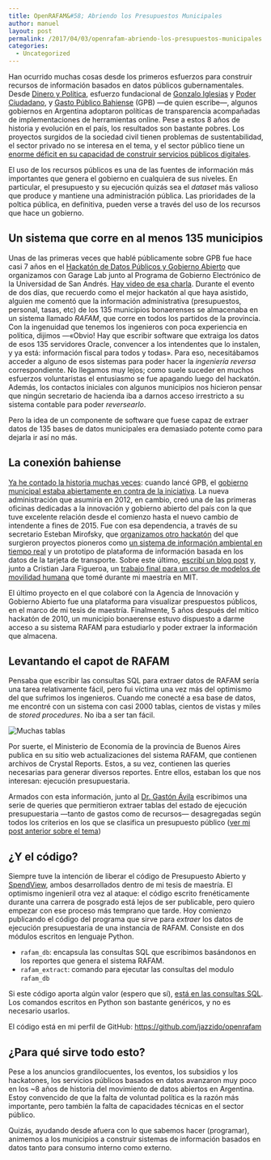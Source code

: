 ```yaml
---
title: OpenRAFAM&#58; Abriendo los Presupuestos Municipales
author: manuel
layout: post
permalink: /2017/04/03/openrafam-abriendo-los-presupuestos-municipales
categories:
  - Uncategorized
---
```


Han ocurrido muchas cosas desde los primeros esfuerzos para construir recursos de información basados en datos públicos gubernamentales. Desde [Dinero y Política](https://web-beta.archive.org/web/20091010004652/www.dineroypolitica.org), esfuerzo fundacional de [Gonzalo Iglesias](http://twitter.com/gonzaloiglesias) y [Poder Ciudadano](http://poderciudadano.org), y [Gasto Público Bahiense](http://blog.jazzido.com/2010/07/18/un-experimento-sobre-tecnologia-y-transparencia-gubernamental/) (GPB) —de quien escribe—, algunos gobiernos en Argentina adoptaron políticas de transparencia acompañadas de implementaciones de herramientas online. Pese a estos 8 años de historia y evolución en el país, los resultados son bastante pobres. Los proyectos surgidos de la sociedad civil tienen problemas de sustentabilidad, el sector privado no se interesa en el tema, y el sector público tiene un [enorme déficit en su capacidad de construir servicios públicos digitales](http://blog.jazzido.com/2016/04/10/digital-public-services-user-experience-matters).

El uso de los recursos públicos es una de las fuentes de información más importantes que genera el gobierno en cualquiera de sus niveles. En particular, el presupuesto y su ejecución quizás sea el *dataset* más valioso que produce y mantiene una administración pública. Las prioridades de la poltica pública, en definitiva, pueden verse a través del uso de los recursos que hace un gobierno.


Un sistema que corre en al menos 135 municipios
-----------------------------------------------

Unas de las primeras veces que hablé públicamente sobre GPB fue hace casi 7 años en el [Hackatón de Datos Públicos y Gobierno Abierto](http://www.redusers.com/noticias/primer-%25E2%2580%259Chackathon%25E2%2580%259D-de-datos-publicos-y-gobierno-abierto-en-argentina/) que organizamos con Garage Lab junto al Programa de Gobierno Electrónico de la Universidad de San Andrés. [Hay video de esa charla](https://vimeo.com/15558781). Durante el evento de dos días, que recuerdo como el mejor hackatón al que haya asistido, alguien me comentó que la información administrativa (presupuestos, personal, tasas, etc) de los 135 municipios bonaerenses se almacenaba en un sistema llamado *RAFAM*, que corre en todos los partidos de la provincia. Con la ingenuidad que tenemos los ingenieros con poca experiencia en política, dijimos —«Obvio! Hay que escribir software que extraiga los datos de esos 135 servidores Oracle, convencer a los intendentes que lo instalen, y ya está: información fiscal para todos y todas». Para eso, necesitábamos acceder a alguno de esos sistemas para poder hacer la *ingeniería reversa* correspondiente. No llegamos muy lejos; como suele suceder en muchos esfuerzos voluntaristas el entusiasmo se fue apagando luego del hackatón. Además, los contactos iniciales con algunos municipios nos hicieron pensar que ningún secretario de hacienda iba a darnos acceso irrestricto a su sistema contable para poder *reversearlo*.

Pero la idea de un componente de software que fuese capaz de extraer datos de 135 bases de datos municipales era demasiado potente como para dejarla ir así no más.

La conexión bahiense
--------------------

[Ya he contado la historia muchas veces](https://www.youtube.com/watch?v=bSBh6Cm2Hpg&app=desktop): cuando lancé GPB, el [gobierno municipal estaba abiertamente en contra de la iniciativa](http://youtube.com/watch?v=w75JkBS4tfE). La nueva administración que asumiría en 2012, en cambio, creó una de las primeras oficinas dedicadas a la innovación y gobierno abierto del país con la que tuve excelente relación desde el comienzo hasta el nuevo cambio de intendente a fines de 2015. Fue con esa dependencia, a través de su secretario Esteban Mirofsky, que [organizamos otro hackatón](http://www.bahiablanca.gov.ar/noticias/vernoticia.aspx?k=TE5oss/VcQY=) del que surgieron proyectos pioneros como [un sistema de información ambiental en tiempo real](http://www.quepasabahiablanca.gov.ar/) y un prototipo de plataforma de información basada en los datos de la tarjeta de transporte. Sobre este último, [escribí un blog post](http://blog.jazzido.com/2014/10/26/ipython-matplotlib-y-transporte-publico-en-bahia-blanca/) y, junto a Cristian Jara Figueroa, un [trabajo final para un curso de modelos de movilidad humana](https://blog.jazzido.com/wp-content/uploads/2017/07/tap-locations-hotspots.pdf) que tomé durante mi maestría en MIT.

El último proyecto en el que colaboré con la Agencia de Innovación y Gobierno Abierto fue una plataforma para visualizar prespuestos públicos, en el marco de mi tesis de maestría. Finalmente, 5 años después del mítico hackatón de 2010, un municipio bonaerense estuvo dispuesto a darme acceso a su sistema RAFAM para estudiarlo y poder extraer la información que almacena.

Levantando el capot de RAFAM
----------------------------

Pensaba que escribir las consultas SQL para extraer datos de RAFAM sería una tarea relativamente fácil, pero fui víctima una vez más del optimismo del que sufrimos los ingenieros. Cuando me conecté a esa base de datos, me encontré con un sistema con casi 2000 tablas, cientos de vistas y miles de *stored procedures*. No iba a ser tan fácil.

![Muchas tablas](https://blog.jazzido.com/wp-content/uploads/2017/04/tablas_rafam.png)

Por suerte, el Ministerio de Economía de la provincia de Buenos Aires publica en su sitio web actualizaciones del sistema RAFAM, que contienen archivos de Crystal Reports. Estos, a su vez, contienen las queries necesarias para generar diversos reportes. Entre ellos, estaban los que nos interesan: ejecución presupuestaria.

Armados con esta información, junto al [Dr. Gastón Ávila](https://twitter.com/AvilaGas) escribimos una serie de queries que permitieron extraer tablas del estado de ejecución presupuestaria —tanto de gastos como de recursos— desagregadas según todos los criterios en los que se clasifica un presupuesto público ([ver mi post anterior sobre el tema](http://blog.jazzido.com/2016/10/12/datos-presupuestarios-argentina-sitio-del-ciudadano))

¿Y el código?
-------------

Siempre tuve la intención de liberar el código de Presupuesto Abierto y [SpendView](http://spendview.media.mit.edu), ambos desarrollados dentro de mi tesis de maestría. El optimismo ingenieril otra vez al ataque: el código escrito frenéticamente durante una carrera de posgrado está lejos de ser publicable, pero quiero empezar con ese proceso más temprano que tarde. Hoy comienzo publicando el código del programa que sirve para *extraer* los datos de ejecución presupuestaria de una instancia de RAFAM. Consiste en dos módulos escritos en lenguaje Python.

-   `rafam_db`: encapsula las consultas SQL que escribimos basándonos en los reportes que genera el sistema RAFAM.
-   `rafam_extract`: comando para ejecutar las consultas del modulo `rafam_db`

Si este código aporta algún valor (espero que sí), [está en las consultas SQL](https://github.com/jazzido/OpenRAFAM/tree/master/rafam_db/rafam_db/queries). Los comandos escritos en Python son bastante genéricos, y no es necesario usarlos.

El código está en mi perfil de GitHub: <https://github.com/jazzido/openrafam>

¿Para qué sirve todo esto?
--------------------------

Pese a los anuncios grandilocuentes, los eventos, los subsidios y los hackatones, los servicios públicos basados en datos avanzaron muy poco en los ~8 años de historia del movimiento de datos abiertos en Argentina. Estoy convencido de que la falta de voluntad política es la razón más importante, pero también la falta de capacidades técnicas en el sector público.

Quizás, ayudando desde afuera con lo que sabemos hacer (programar), animemos a los municipios a construir sistemas de información basados en datos tanto para consumo interno como externo.



